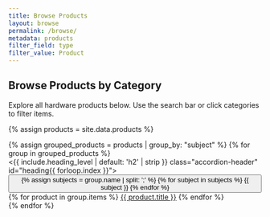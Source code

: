 ```yaml
---
title: Browse Products
layout: browse
permalink: /browse/
metadata: products
filter_field: type
filter_value: Product
---
```

## Browse Products by Category

Explore all hardware products below. Use the search bar or click categories to filter items.

{% assign products = site.data.products %}

<div class="col-md-3">
  <div class="accordion mb-3" id="accordionBrowse">
    {% assign grouped_products = products | group_by: "subject" %}
    {% for group in grouped_products %}
      <div class="accordion-item">
        <{{ include.heading_level | default: 'h2' | strip }} class="accordion-header" id="heading{{ forloop.index }}">
          <button class="accordion-button{% unless include.open %} collapsed{% endunless %}" type="button" data-bs-toggle="collapse" data-bs-target="#collapse{{ forloop.index }}" aria-expanded="{% if include.open == true %}true{% else %}false{% endif %}" aria-controls="collapse{{ forloop.index }}">
            <a href="#" style="text-decoration: none; color: inherit;">
              {% assign subjects = group.name | split: ';' %}
              {% for subject in subjects %}
                <span class="badge bg-primary m-1">{{ subject }}</span>
              {% endfor %}
            </a>
          </button>
        </{{ include.heading_level | default: 'h2' | strip }}>
        <div id="collapse{{ forloop.index }}" class="accordion-collapse collapse{% if include.open == true %} show{% endif %}" aria-labelledby="heading{{ forloop.index }}" data-bs-parent="#accordionBrowse">
          <div class="accordion-body">
            {% for product in group.items %}
              <a href="/demo-collection-builder/item.html?id={{ product.source }}" class="btn btn-outline-dark btn-sm m-1">{{ product.title }}</a>
            {% endfor %}
          </div>
        </div>
      </div>
    {% endfor %}
  </div>
</div>

